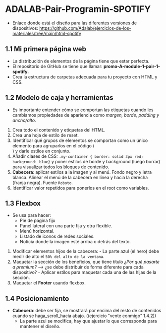 # ADALAB-Pair-Programin-SPOTIFY

  - Enlace donde está el diseño para las diferentes versiones de dispositivos: <https://github.com/Adalab/ejercicios-de-los-materiales/tree/main/html-spotify>

## 1.1 Mi primera página web
  - La distribución de elementos de la página tiene que estar perfecta.
  - El repositorio de GitHub se tiene que llamar: **promo-A-module-1-pair-1-spotify.**
  - Crea la estructura de carpetas adecuada para tu proyecto con HTML y CSS.


## 1.2 Modelo de caja y herramientas
  - Es importante entender cómo se comportan las etiquetas cuando les cambiamos propiedades de apariencia como *margen, borde, padding y ancho/alto*.
  1. Crea todo el contenido y etiquetas del HTML.
  2. Crea una hoja de estilo de reset.
  3. Identificar qué grupos de elementos se comportan como un único elemento para agruparlos en el código (<div>) y darle estilos en conjunto.
  4. Añadir clases de CSS: `.my-container { border: solid 3px red; background: blue}` y poner estilos de borde y background (luego borrar) para visualizar todos los bloques de contenido.
  5. **Cabecera**: aplicar estilos a la imagen y al menú. Fondo negro y letra blanca. Alinear el menú de la cabecera en línea y hacia la derecha (franja negra). Fuente `Roboto`.
  6. Identificar valor repetidos para ponerlos en el root como variables.

  ## 1.3 Flexbox
  - Se usa para hacer:
    - Pie de página fijo
    - Panel lateral con una parte fija y otra flexible.
    - Menú horizontal.
    - Listado de iconos de redes sociales.
    - Noticia donde la imagen esté arriba o detrás del texto.
  
  1. Modificar elementos hijos de la cabecera:
    - La parte azul (el hero) debe medir de alto el `50% del alto de la ventana`.
  2. Maquetar la sección de los beneficios, que tiene título *¿Por qué pasarte a premium?* --> ¿se debe distribuir de forma diferente para cada dispositivo?
    - Aplicar estilos para maquetar cada una de las hijas de la sección.
  3. Maquetar el **Footer** usando flexbox.

  ## 1.4 Posicionamiento
  - **Cabecera**: debe ser fija, se mostrará por encima del resto de contenidos cuando se haga_scroll_hacia abajo. ((ejercicio "vente conmigo" 1.4.2))
    - La parte azul se modifica, hay que ajustar lo que corresponda para mantener el diseño.
